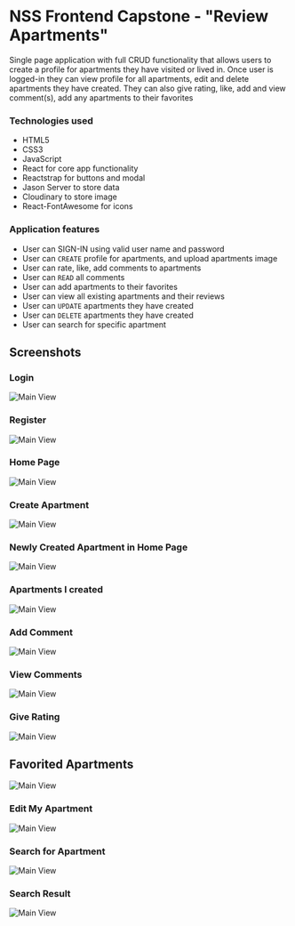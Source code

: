 # NSS Frontend Capstone - "Review Apartments"
Single page application with full CRUD functionality that allows users to create a profile for apartments they have visited or lived in. Once user is logged-in they can view profile for all apartments, edit and delete apartments they have created. They can also give rating, like, add and view comment(s), add any apartments to their favorites
### Technologies used
* HTML5
* CSS3
* JavaScript
* React for core app functionality
* Reactstrap for buttons and modal
* Jason Server to store data
* Cloudinary to store image
* React-FontAwesome for icons
### Application features
* User can SIGN-IN using valid user name and password
* User can `CREATE` profile for apartments, and upload apartments image
* User can rate, like, add comments to apartments
* User can `READ` all comments
* User can add apartments to their favorites
* User can view all existing apartments and their reviews
* User can `UPDATE` apartments they have created
* User can `DELETE` apartments they have created
* User can search for specific apartment
## Screenshots
### Login
![Main View](https://raw.githubusercontent.com/yitbarekgitore/Frontend_Capstone/master/src/screenshots/Login.PNG)
### Register
![Main View](https://raw.githubusercontent.com/yitbarekgitore/Frontend_Capstone/master/src/screenshots/register.PNG)
### Home Page
![Main View](https://raw.githubusercontent.com/yitbarekgitore/Frontend_Capstone/master/src/screenshots/_mainView.PNG)
### Create Apartment
![Main View](https://raw.githubusercontent.com/yitbarekgitore/Frontend_Capstone/master/src/screenshots/uploadImage.PNG)
### Newly Created Apartment in Home Page
![Main View](https://raw.githubusercontent.com/yitbarekgitore/Frontend_Capstone/master/src/screenshots/newApartment.PNG)
### Apartments I created
![Main View](https://raw.githubusercontent.com/yitbarekgitore/Frontend_Capstone/master/src/screenshots/AptICreated.png)
### Add Comment
![Main View](https://raw.githubusercontent.com/yitbarekgitore/Frontend_Capstone/master/src/screenshots/AddingComment.PNG)
### View Comments
![Main View](https://raw.githubusercontent.com/yitbarekgitore/Frontend_Capstone/master/src/screenshots/viewComments.PNG)
### Give Rating
![Main View](https://raw.githubusercontent.com/yitbarekgitore/Frontend_Capstone/master/src/screenshots/rating.png)
## Favorited Apartments
![Main View](https://raw.githubusercontent.com/yitbarekgitore/Frontend_Capstone/master/src/screenshots/favoritedApartments.png)
### Edit My Apartment
![Main View](https://raw.githubusercontent.com/yitbarekgitore/Frontend_Capstone/master/src/screenshots/EditApartment.PNG)
### Search for Apartment
![Main View](https://raw.githubusercontent.com/yitbarekgitore/Frontend_Capstone/master/src/screenshots/searchForApt.PNG)
### Search Result
![Main View](https://raw.githubusercontent.com/yitbarekgitore/Frontend_Capstone/master/src/screenshots/searchResult.png)
